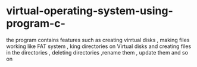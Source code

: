 # virtual-operating-system-using-program-c-
the program contains features such as creating virrtual disks , making files working like FAT system , king directories on Virtual disks and creating files in the directories , deleting directories ,rename them , update them and so on
